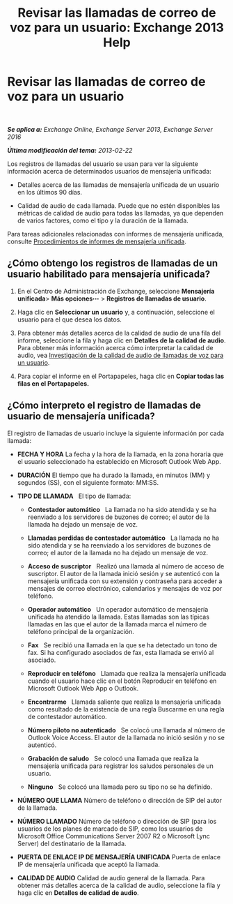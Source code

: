 ﻿---
title: 'Revisar las llamadas de correo de voz para un usuario: Exchange 2013 Help'
TOCTitle: Revisar las llamadas de correo de voz para un usuario
ms:assetid: 95768fe3-3ae2-43bd-9cbf-18c3b85c4592
ms:mtpsurl: https://technet.microsoft.com/es-es/library/JJ659070(v=EXCHG.150)
ms:contentKeyID: 50556817
ms.date: 05/22/2018
mtps_version: v=EXCHG.150
ms.translationtype: MT
---

# Revisar las llamadas de correo de voz para un usuario

 

_**Se aplica a:** Exchange Online, Exchange Server 2013, Exchange Server 2016_

_**Última modificación del tema:** 2013-02-22_

Los registros de llamadas del usuario se usan para ver la siguiente información acerca de determinados usuarios de mensajería unificada:

  - Detalles acerca de las llamadas de mensajería unificada de un usuario en los últimos 90 días.

  - Calidad de audio de cada llamada. Puede que no estén disponibles las métricas de calidad de audio para todas las llamadas, ya que dependen de varios factores, como el tipo y la duración de la llamada.

Para tareas adicionales relacionadas con informes de mensajería unificada, consulte [Procedimientos de informes de mensajería unificada](https://docs.microsoft.com/es-es/exchange/voice-mail-unified-messaging/run-voice-mail-call-reports/um-reports-procedures).

## ¿Cómo obtengo los registros de llamadas de un usuario habilitado para mensajería unificada?

1.  En el Centro de Administración de Exchange, seleccione **Mensajería unificada**\> **Más opciones**![Icono Más opciones](images/JJ150550.5381819e-3b21-4873-8714-e9b956290b28(EXCHG.150).gif "Icono Más opciones") \> **Registros de llamadas de usuario**.

2.  Haga clic en **Seleccionar un usuario** y, a continuación, seleccione el usuario para el que desea los datos.

3.  Para obtener más detalles acerca de la calidad de audio de una fila del informe, seleccione la fila y haga clic en **Detalles de la calidad de audio**. Para obtener más información acerca cómo interpretar la calidad de audio, vea [Investigación de la calidad de audio de llamadas de voz para un usuario](https://docs.microsoft.com/es-es/exchange/voice-mail-unified-messaging/run-voice-mail-call-reports/audio-quality-of-voice-calls-for-user).

4.  Para copiar el informe en el Portapapeles, haga clic en **Copiar todas las filas en el Portapapeles.**

## ¿Cómo interpreto el registro de llamadas de usuario de mensajería unificada?

El registro de llamadas de usuario incluye la siguiente información por cada llamada:

  - **FECHA Y HORA** La fecha y la hora de la llamada, en la zona horaria que el usuario seleccionado ha establecido en Microsoft Outlook Web App.

  - **DURACIÓN** El tiempo que ha durado la llamada, en minutos (MM) y segundos (SS), con el siguiente formato: MM:SS.

  - **TIPO DE LLAMADA**   El tipo de llamada:
    
      - **Contestador automático**   La llamada no ha sido atendida y se ha reenviado a los servidores de buzones de correo; el autor de la llamada ha dejado un mensaje de voz.
    
      - **Llamadas perdidas de contestador automático**   La llamada no ha sido atendida y se ha reenviado a los servidores de buzones de correo; el autor de la llamada no ha dejado un mensaje de voz.
    
      - **Acceso de suscriptor**   Realizó una llamada al número de acceso de suscriptor. El autor de la llamada inició sesión y se autenticó con la mensajería unificada con su extensión y contraseña para acceder a mensajes de correo electrónico, calendarios y mensajes de voz por teléfono.
    
      - **Operador automático**   Un operador automático de mensajería unificada ha atendido la llamada. Estas llamadas son las típicas llamadas en las que el autor de la llamada marca el número de teléfono principal de la organización.
    
      - **Fax**   Se recibió una llamada en la que se ha detectado un tono de fax. Si ha configurado asociados de fax, esta llamada se envió al asociado.
    
      - **Reproducir en teléfono**   Llamada que realiza la mensajería unificada cuando el usuario hace clic en el botón Reproducir en teléfono en Microsoft Outlook Web App o Outlook.
    
      - **Encontrarme**   Llamada saliente que realiza la mensajería unificada como resultado de la existencia de una regla Buscarme en una regla de contestador automático.
    
      - **Número piloto no autenticado**   Se colocó una llamada al número de Outlook Voice Access. El autor de la llamada no inició sesión y no se autenticó.
    
      - **Grabación de saludo**   Se colocó una llamada que realiza la mensajería unificada para registrar los saludos personales de un usuario.
    
      - **Ninguno**   Se colocó una llamada pero su tipo no se ha definido.

  - **NÚMERO QUE LLAMA** Número de teléfono o dirección de SIP del autor de la llamada.

  - **NÚMERO LLAMADO** Número de teléfono o dirección de SIP (para los usuarios de los planes de marcado de SIP, como los usuarios de Microsoft Office Communications Server 2007 R2 o Microsoft Lync Server) del destinatario de la llamada.

  - **PUERTA DE ENLACE IP DE MENSAJERÍA UNIFICADA** Puerta de enlace IP de mensajería unificada que aceptó la llamada.

  - **CALIDAD DE AUDIO** Calidad de audio general de la llamada. Para obtener más detalles acerca de la calidad de audio, seleccione la fila y haga clic en **Detalles de calidad de audio**.

